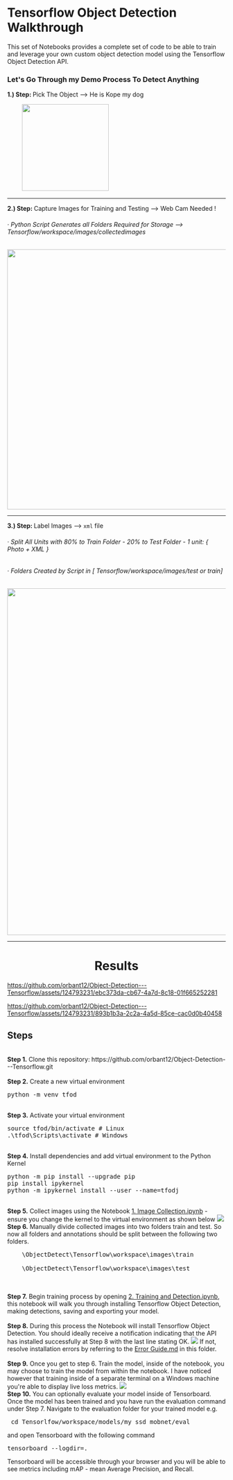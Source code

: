 # Tensorflow Object Detection Walkthrough
<p>This set of Notebooks provides a complete set of code to be able to train and leverage your own custom object detection model using the Tensorflow Object Detection API.

<h3>Let's Go Through my Demo Process To Detect Anything </h3>
    
<b>1.) Step: </b> Pick The Object --> He is Kope my dog
<pre>
    <img src="https://github.com/orbant12/Object-Detection---Tensorflow/assets/124793231/f057196b-a864-47b9-ad92-f72fb039bf34" style="width:200px"  />
</pre>

---

<b>2.) Step: </b> Capture Images for Training and Testing --> Web Cam Needed ! 
<h6>· Python Script Generates all Folders Required for Storage --> Tensorflow/workspace/images/collectedimages</h6>
<pre>
<img src="https://github.com/orbant12/Object-Detection---Tensorflow/assets/124793231/eb0e73ce-5eb8-4db4-bd7f-93f7e6634708" style="width:600px" />
</pre>

---

<b>3.) Step: </b> Label Images --> `xml` file 
<h6>· Split All Units with 80% to Train Folder - 20% to Test Folder - 1 unit: { Photo + XML } </h6>
<h6>· Folders Created by Script in [ Tensorflow/workspace/images/test or train]  </h6>
<pre>
<img src="https://github.com/orbant12/Object-Detection---Tensorflow/assets/124793231/0a88bdf7-bf03-4883-a4e5-94532b291a49" style="width:800px" />
</pre>

---

<h1 align="center">Results</h1>

https://github.com/orbant12/Object-Detection---Tensorflow/assets/124793231/ebc373da-cb67-4a7d-8c18-01f665252281



https://github.com/orbant12/Object-Detection---Tensorflow/assets/124793231/893b1b3a-2c2a-4a5d-85ce-cac0d0b40458



## Steps
<br />
<b>Step 1.</b> Clone this repository: https://github.com/orbant12/Object-Detection---Tensorflow.git
<br/><br/>
<b>Step 2.</b> Create a new virtual environment 
<pre>
python -m venv tfod
</pre> 
<br/>
<b>Step 3.</b> Activate your virtual environment
<pre>
source tfod/bin/activate # Linux
.\tfod\Scripts\activate # Windows 
</pre>
<br/>
<b>Step 4.</b> Install dependencies and add virtual environment to the Python Kernel
<pre>
python -m pip install --upgrade pip
pip install ipykernel
python -m ipykernel install --user --name=tfodj
</pre>
<br/>
<b>Step 5.</b> Collect images using the Notebook <a href="https://github.com/nicknochnack/TFODCourse/blob/main/1.%20Image%20Collection.ipynb">1. Image Collection.ipynb</a> - ensure you change the kernel to the virtual environment as shown below
<img src="https://i.imgur.com/8yac6Xl.png"> 
<br/>
<b>Step 6.</b> Manually divide collected images into two folders train and test. So now all folders and annotations should be split between the following two folders. <br/>
<pre>
    \ObjectDetect\Tensorflow\workspace\images\train<br />
    \ObjectDetect\Tensorflow\workspace\images\test
</pre>
<br/><br/>
<b>Step 7.</b> Begin training process by opening <a href="https://github.com/nicknochnack/TFODCourse/blob/main/2.%20Training%20and%20Detection.ipynb">2. Training and Detection.ipynb</a>, this notebook will walk you through installing Tensorflow Object Detection, making detections, saving and exporting your model. 
<br /><br/>
<b>Step 8.</b> During this process the Notebook will install Tensorflow Object Detection. You should ideally receive a notification indicating that the API has installed successfully at Step 8 with the last line stating OK.  
<img src="https://i.imgur.com/FSQFo16.png">
If not, resolve installation errors by referring to the <a href="https://github.com/nicknochnack/TFODCourse/blob/main/README.md">Error Guide.md</a> in this folder.
<br /> <br/>
<b>Step 9.</b> Once you get to step 6. Train the model, inside of the notebook, you may choose to train the model from within the notebook. I have noticed however that training inside of a separate terminal on a Windows machine you're able to display live loss metrics. 
<img src="https://i.imgur.com/K0wLO57.png"> 
<br />
<b>Step 10.</b> You can optionally evaluate your model inside of Tensorboard. Once the model has been trained and you have run the evaluation command under Step 7. Navigate to the evaluation folder for your trained model e.g. 
<pre> cd Tensorlfow/workspace/models/my_ssd_mobnet/eval</pre> 
and open Tensorboard with the following command
<pre>tensorboard --logdir=. </pre>
Tensorboard will be accessible through your browser and you will be able to see metrics including mAP - mean Average Precision, and Recall.
<br />
